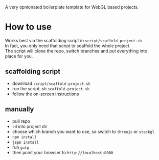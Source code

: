 A very opnionated boilerplate template for WebGL based projects.

# How to use

Works best via the scaffolding script in `script/scaffold-project.sh`  
In fact, you only need that script to scaffold the whole project.  
The script will clone the repo, switch branches and put everything into place for you.

## scaffolding script

- download `script/scaffold-project.sh`
- run the script: sh `scaffold-project.sh`
- follow the on-screen instructions

## manually

- pull repo
- `cd` into project dir
- choose which branch you want to use, so switch to `threejs` or `stackgl`
- `npm install`
- `jspm install`
- run `gulp`
- then point your browser to `http://localhost:8080`
